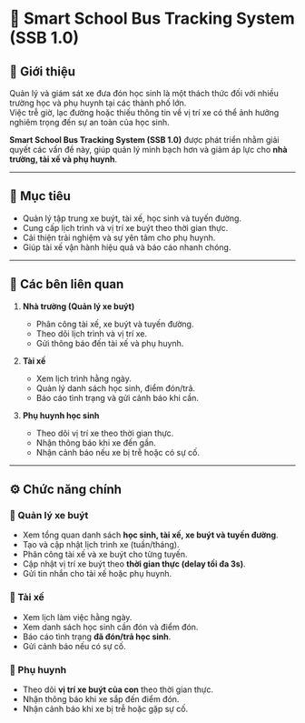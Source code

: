 # 🚌 Smart School Bus Tracking System (SSB 1.0)

## 📖 Giới thiệu
Quản lý và giám sát xe đưa đón học sinh là một thách thức đối với nhiều trường học và phụ huynh tại các thành phố lớn.  
Việc trễ giờ, lạc đường hoặc thiếu thông tin về vị trí xe có thể ảnh hưởng nghiêm trọng đến sự an toàn của học sinh.  

**Smart School Bus Tracking System (SSB 1.0)** được phát triển nhằm giải quyết các vấn đề này, giúp quản lý minh bạch hơn và giảm áp lực cho **nhà trường, tài xế và phụ huynh**.  

---

## 🎯 Mục tiêu
- Quản lý tập trung xe buýt, tài xế, học sinh và tuyến đường.  
- Cung cấp lịch trình và vị trí xe buýt theo thời gian thực.  
- Cải thiện trải nghiệm và sự yên tâm cho phụ huynh.  
- Giúp tài xế vận hành hiệu quả và báo cáo nhanh chóng.  

---

## 👥 Các bên liên quan
1. **Nhà trường (Quản lý xe buýt)**  
   - Phân công tài xế, xe buýt và tuyến đường.  
   - Theo dõi lịch trình và vị trí xe.  
   - Gửi thông báo đến tài xế và phụ huynh.  

2. **Tài xế**  
   - Xem lịch trình hằng ngày.  
   - Quản lý danh sách học sinh, điểm đón/trả.  
   - Báo cáo tình trạng và gửi cảnh báo khi cần.  

3. **Phụ huynh học sinh**  
   - Theo dõi vị trí xe theo thời gian thực.  
   - Nhận thông báo khi xe đến gần.  
   - Nhận cảnh báo nếu xe bị trễ hoặc có sự cố.  

---

## ⚙️ Chức năng chính

### 📌 Quản lý xe buýt
- Xem tổng quan danh sách **học sinh, tài xế, xe buýt và tuyến đường**.  
- Tạo và cập nhật lịch trình xe (tuần/tháng).  
- Phân công tài xế và xe buýt cho từng tuyến.  
- Cập nhật vị trí xe buýt theo **thời gian thực (delay tối đa 3s)**.  
- Gửi tin nhắn cho tài xế hoặc phụ huynh.  

### 📌 Tài xế
- Xem lịch làm việc hằng ngày.  
- Xem danh sách học sinh cần đón và điểm đón.  
- Báo cáo tình trạng **đã đón/trả học sinh**.  
- Gửi cảnh báo nếu có sự cố.  

### 📌 Phụ huynh
- Theo dõi **vị trí xe buýt của con** theo thời gian thực.  
- Nhận thông báo khi xe sắp đến điểm đón.  
- Nhận cảnh báo khi xe bị trễ hoặc gặp sự cố.  
